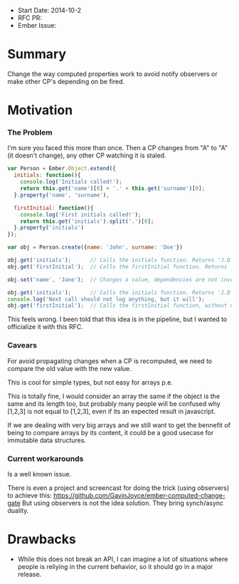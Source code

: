 - Start Date: 2014-10-2
- RFC PR:
- Ember Issue:

# Summary

Change the way computed properties work to avoid notify observers or make other CP's depending on be fired.

# Motivation

### The Problem

I'm sure you faced this more than once. Then a CP changes from "A" to "A" (it doesn't change), any
other CP watching it is staled.


```js
var Person = Ember.Object.extend({
  initials: function(){
    console.log('Initials called!');
    return this.get('name')[0] + '.' + this.get('surname')[0];
  }.property('name', 'surname'),

  firstInitial: function(){
    console.log('First initials called!');
    return this.get('initials').split('.')[0];
  }.property('initials')
});

var obj = Person.create({name: 'John', surname: 'Doe'})

obj.get('initials');      // Calls the initials function. Returns 'J.D'
obj.get('firstInitial');  // Calls the firstInitial function. Returns 'J'

obj.set('name', 'Jane');  // Changes a value, dependencies are not invoked yet.

obj.get('initials');      // Calls the initials function. Returns 'J.D' as it did before.
console.log('Next call should not log anything, but it will');
obj.get('firstInitial');  // Calls the firstInitial function, without need. Returns 'J' again.
```

This feels wrong.
I been told that this idea is in the pipeline, but I wanted to officialize it with this RFC.

### Cavears

For avoid propagating changes when a CP is recomputed, we need to compare the old value with the new value.

This is cool for simple types, but not easy for arrays p.e.

This is totally fine, I would consider an array the same if the object is the same and its length too,
but probably many people will be confused why [1,2,3] is not equal to [1,2,3], even if its an expected
result in javascript.

If we are dealing with very big arrays and we still want to get the bennefit of being to compare arrays by its content,
it could be a good usecase for immutable data structures.

### Current workarounds

Is a well known issue.

There is even a project and screencast for doing the trick (using observers) to achieve this: https://github.com/GavinJoyce/ember-computed-change-gate
But using observers is not the idea solution. They bring synch/async duality.

# Drawbacks

- While this does not break an API, I can imagine a lot of situations where people is reliying in the current behavior, so it should
  go in a major release.

